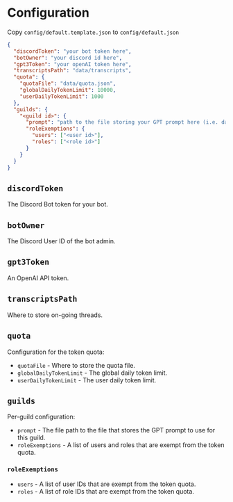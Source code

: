 # Configuration

Copy `config/default.template.json` to `config/default.json`

```json
{
  "discordToken": "your bot token here",
  "botOwner": "your discord id here",
  "gpt3Token": "your openAI token here",
  "transcriptsPath": "data/transcripts",
  "quota": {
    "quotaFile": "data/quota.json",
    "globalDailyTokenLimit": 10000,
    "userDailyTokenLimit": 1000
  },
  "guilds": {
    "<guild id>": {
      "prompt": "path to the file storing your GPT prompt here (i.e. data/prompts/examplePrompt)",
      "roleExemptions": {
        "users": ["<user id>"],
        "roles": ["<role id>"]
      }
    }
  }
}
```

## `discordToken`

The Discord Bot token for your bot.

## `botOwner`

The Discord User ID of the bot admin.

## `gpt3Token`

An OpenAI API token.

## `transcriptsPath`

Where to store on-going threads.

## `quota`

Configuration for the token quota:

- `quotaFile` - Where to store the quota file.
- `globalDailyTokenLimit` - The global daily token limit.
- `userDailyTokenLimit` - The user daily token limit.

## `guilds`

Per-guild configuration:

- `prompt` - The file path to the file that stores the GPT prompt to use for this guild.
- `roleExemptions` - A list of users and roles that are exempt from the token quota.

### `roleExemptions`

- `users` - A list of user IDs that are exempt from the token quota.
- `roles` - A list of role IDs that are exempt from the token quota.
